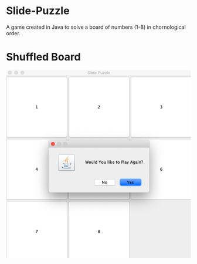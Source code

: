 # Slide-Puzzle
A game created in Java to solve a board of numbers (1-8) in chornological order. 
# Shuffled Board
![](images/PlayAgain.png)
